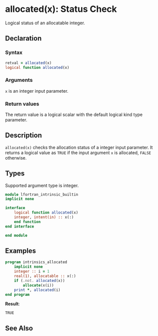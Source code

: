 # allocated(x): Status Check

Logical status of an allocatable integer.

## Declaration

### Syntax

```fortran
retval = allocated(x)
logical function allocated(x)
```

### Arguments

`x` is an integer input parameter.

### Return values

The return value is a logical scalar with the default logical kind type
parameter.

## Description

`allocated(x)` checks the allocation status of a integer input parameter. It
returns a logical value as `TRUE` if the input argument `x` is allocated,
`FALSE` otherwise.

## Types

Supported argument type is integer.

```fortran
module lfortran_intrinsic_builtin
implicit none

interface
    logical function allocated(x)
	integer, intent(in) :: x(:)
	end function
end interface

end module
```

## Examples

```fortran
program intrinsics_allocated
    implicit none
    integer :: i = 1
	real(1), allocatable :: x(:)
	if (.not. allocated(x))
		allocate(x(i))
    print *, allocated(i)
end program
```

**Result**:

```
TRUE
```

## See Also

